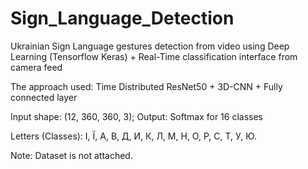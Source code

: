 # Sign_Language_Detection
Ukrainian Sign Language gestures detection from video using Deep Learning (Tensorflow Keras) + Real-Time classification interface from camera feed

The approach used: Time Distributed ResNet50 + 3D-CNN + Fully connected layer

Input shape: (12, 360, 360, 3); 
Output: Softmax for 16 classes

Letters (Classes): І, Ї, А, В, Д, И, К, Л, М, Н, О, Р, С, Т, У, Ю.

Note: Dataset is not attached.
